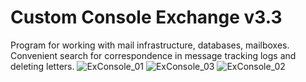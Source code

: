 # Custom Console Exchange v3.3
Program for working with mail infrastructure, databases, mailboxes. Convenient search for correspondence in message tracking logs and deleting letters.
![ExConsole_01](https://user-images.githubusercontent.com/30699602/105745984-7394b200-5f71-11eb-836d-297675a3193f.jpg)
![ExConsole_03](https://user-images.githubusercontent.com/30699602/105746028-8313fb00-5f71-11eb-8eda-9b47301e936a.jpg)
![ExConsole_02](https://user-images.githubusercontent.com/30699602/105744196-5a8b0180-5f6f-11eb-9bde-75d77677d893.jpg)

